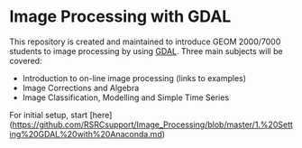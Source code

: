 # **Image Processing with GDAL**

This repository is created and maintained to introduce GEOM 2000/7000 students to image processing by using 
[GDAL](http://www.gdal.org/). Three main subjects will be covered:

- Introduction to on-line image processing (links to examples)
- Image Corrections and Algebra 
- Image Classification, Modelling and Simple Time Series

For initial setup, start [here] (https://github.com/RSRCsupport/Image_Processing/blob/master/1.%20Setting%20GDAL%20with%20Anaconda.md)



